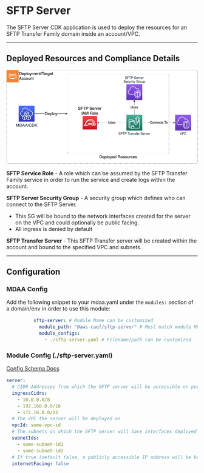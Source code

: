 # SFTP Server

The SFTP Server CDK application is used to deploy the resources for an SFTP Transfer Family domain inside an account/VPC.

***

## Deployed Resources and Compliance Details

![SFTPServer](../../../constructs/L3/utility/sftp-server-l3-construct/docs/SFTPServer.png)

**SFTP Service Role** - A role which can be assumed by the SFTP Transfer Family service in order to run the service and create logs within the account.

**SFTP Server Security Group** - A security group which defines who can connect to the SFTP Server.

* This SG will be bound to the network interfaces created for the server on the VPC and could optionally be public facing.
* All ingress is denied by default

**SFTP Transfer Server** - This SFTP Transfer server will be created within the account and bound to the specified VPC and subnets.

***

## Configuration

### MDAA Config

Add the following snippet to your mdaa.yaml under the `modules:` section of a domain/env in order to use this module:

```yaml
          sftp-server: # Module Name can be customized
            module_path: "@aws-caef/sftp-server" # Must match module NPM package name
            module_configs:
              - ./sftp-server.yaml # Filename/path can be customized
```

### Module Config (./sftp-server.yaml)

[Config Schema Docs](SCHEMA.md)

```yaml
server:
  # CIDR Addresses from which the SFTP server will be accessible on port 22
  ingressCidrs:
    - 10.0.0.0/8
    - 192.168.0.0/16
    - 172.16.0.0/12
  # The VPC the server will be deployed on
  vpcId: some-vpc-id
  # The subnets on which the SFTP server will have interfaces deployed on
  subnetIds:
    - some-subnet-id1
    - some-subnet-id2
  # If true (default false, a publicly accessible IP address will be bound to the server)
  internetFacing: false
```
